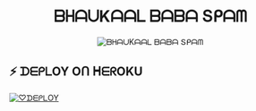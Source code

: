 <h1 align="center">
  <b> ᗷᕼᗩᑌKᗩᗩᒪ ᗷᗩᗷᗩ Տᑭᗩᗰ </b>
</h1>

<p align="center">
  <img src="https://te.legra.ph/file/6d539209ed8fecb85b8a5.jpg" alt="ᗷᕼᗩᑌKᗩᗩᒪ ᗷᗩᗷᗩ Տᑭᗩᗰ">
</p>

## ⚡ ᗪᗴᑭᒪOY Oᑎ ᕼᗴᖇOKU
[![♡︎ᗪᗴᑭᒪOY](https://www.herokucdn.com/deploy/button.svg)](https://heroku.com/deploy?template=https://github.com/garwmishra/kaalgarw)
